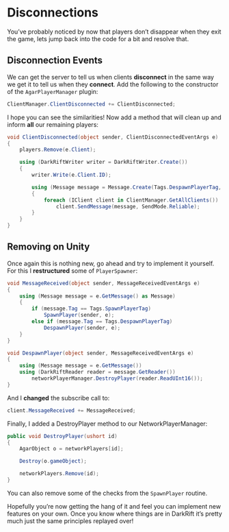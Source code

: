 # Disconnections
You’ve probably noticed by now that players don’t disappear when they exit the game, lets jump back into the code for a bit and resolve that.

## Disconnection Events
We can get the server to tell us when clients **disconnect** in the same way we get it to tell us when they **connect**. Add the following to the constructor of the `AgarPlayerManager` plugin:
```csharp
ClientManager.ClientDisconnected += ClientDisconnected;
```
I hope you can see the similarities! Now add a method that will clean up and inform **all** our remaining players:
```csharp
void ClientDisconnected(object sender, ClientDisconnectedEventArgs e)
{
    players.Remove(e.Client);

    using (DarkRiftWriter writer = DarkRiftWriter.Create())
    {
        writer.Write(e.Client.ID);

        using (Message message = Message.Create(Tags.DespawnPlayerTag, writer))
        {
            foreach (IClient client in ClientManager.GetAllClients())
                client.SendMessage(message, SendMode.Reliable);
        }
    }
}
```

## Removing on Unity
Once again this is nothing new, go ahead and try to implement it yourself. For this I **restructured** some of `PlayerSpawner`:
```csharp
void MessageReceived(object sender, MessageReceivedEventArgs e)
{
    using (Message message = e.GetMessage() as Message)
    {
        if (message.Tag == Tags.SpawnPlayerTag)
            SpawnPlayer(sender, e);
        else if (message.Tag == Tags.DespawnPlayerTag)
            DespawnPlayer(sender, e);
    }
}

void DespawnPlayer(object sender, MessageReceivedEventArgs e)
{
    using (Message message = e.GetMessage())
    using (DarkRiftReader reader = message.GetReader())
        networkPlayerManager.DestroyPlayer(reader.ReadUInt16());
}
```
And I **changed** the subscribe call to:
```csharp
client.MessageReceived += MessageReceived;
```
Finally, I added a DestroyPlayer method to our NetworkPlayerManager:
```csharp
public void DestroyPlayer(ushort id)
{
    AgarObject o = networkPlayers[id];

    Destroy(o.gameObject);

    networkPlayers.Remove(id);
}
```
You can also remove some of the checks from the `SpawnPlayer` routine.

Hopefully you’re now getting the hang of it and feel you can implement new features on your own. Once you know where things are in DarkRift it’s pretty much just the same principles replayed over!

